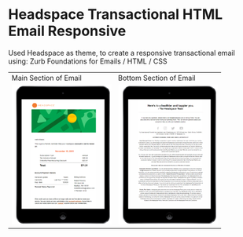 
# Headspace Transactional HTML Email Responsive
  Used Headspace as theme, to create a responsive transactional email using:
  Zurb Foundations for Emails / HTML / CSS


<table>
  <tr>
     <td>Main Section of Email</td>
     <td>Bottom Section of Email</td>
  </tr>
  <tr>
    <td><img src="https://github.com/RBRuthie/Zurb_Head-Space_Transactional/blob/main/src/assets/img/headspace/headspace-top-600px.png?raw=true" width=202.5 ></td>
    <td><img src="https://github.com/RBRuthie/Zurb_Head-Space_Transactional/blob/main/src/assets/img/headspace/headspace-bottom-600px.png?raw=true" width=202.5 ></td>
  </tr>
 </table>